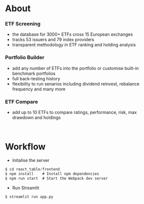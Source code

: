 # About

### ETF Screening

- the database for 3000+ ETFs cross 15 European exchanges
- tracks 53 issuers and 79 index providers
- transparent methodology in ETF ranking and holding analysis

### Portfolio Builder

- add any number of ETFs into the portfolio or customise built-in benchmark portfolios
- full back-testing history
- flexibility to run senarios including dividend reinvest, rebalance frequency and many more

### ETF Compare

- add up to 10 ETFs to compare ratings, performance, risk, max drawdown and holdings

<br>

# Workflow

- Initalise the server

```javascript
$ cd react_table/frontend
$ npm install    # Install npm dependencies
$ npm run start  # Start the Webpack dev server
```

- Run Streamlit

```python
$ streamlit run app.py
```
